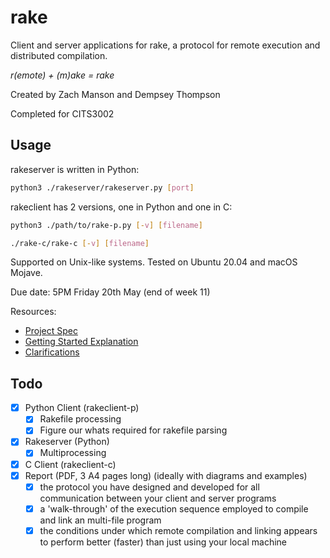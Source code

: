# rake

Client and server applications for rake, a protocol for remote execution and distributed compilation.

*r(emote) + (m)ake = rake*

Created by Zach Manson and Dempsey Thompson

Completed for CITS3002

## Usage

rakeserver is written in Python:
```sh
python3 ./rakeserver/rakeserver.py [port]
```

rakeclient has 2 versions, one in Python and one in C:

```sh
python3 ./path/to/rake-p.py [-v] [filename]
```

```sh
./rake-c/rake-c [-v] [filename]
```

Supported on Unix-like systems. Tested on Ubuntu 20.04 and macOS Mojave.

Due date: 5PM Friday 20th May (end of week 11)

Resources:
 + [Project Spec](https://teaching.csse.uwa.edu.au/units/CITS3002/project2022/index.php)
 + [Getting Started Explanation](https://teaching.csse.uwa.edu.au/units/CITS3002/project2022/gettingstarted.php)
 + [Clarifications](https://teaching.csse.uwa.edu.au/units/CITS3002/project2022/clarifications.php)

## Todo

 + [x] Python Client (rakeclient-p)
   + [x] Rakefile processing
   + [x] Figure our whats required for rakefile parsing
 + [x] Rakeserver (Python)
   + [x] Multiprocessing
 + [x] C Client (rakeclient-c)
 + [x] Report (PDF, 3 A4 pages long) (ideally with diagrams and examples)
   + [x] the protocol you have designed and developed for all communication between your client and server programs
   + [x] a 'walk-through' of the execution sequence employed to compile and link an multi-file program
   + [x] the conditions under which remote compilation and linking appears to perform better (faster) than just using your local machine
